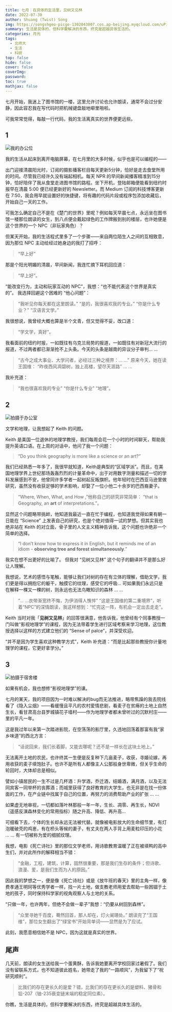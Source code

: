 ```yaml
---
title: 七月｜在具体的生活里，见树又见林
date: 2022-07-30
author: Shuang (Twist) Song
img: https://songshgeo-picgo-1302043007.cos.ap-beijing.myqcloud.com/uPic/yTliid.png
summary: 生活是具体的，但科学要解决的东西，终究是超越具体生活的。
categories: 月光
tags:
  - 北师大
  - 生活
  - 科研
top: false
hide: false
cover: false
coverImg: 
password: 
toc: true
mathjax: false
---
```


七月开始，我迷上了图书馆的一楼，这里允许讨论也允许朗读，通常不会过分安静，因此容忍我在写代码时把机械键盘敲地噼里啪啦。

可我常常觉得，每敲一行代码，我的生活离真实的世界便更远些。

## 1

![我的办公位](https://songshgeo-picgo-1302043007.cos.ap-beijing.myqcloud.com/uPic/yTliid.png)

我的生活从起床到离开电脑屏幕，在七月里的大多时候，似乎也是可以编程的——

出门迎接清晨阳光时，订阅的摄影播客栏目每天更新5分钟，恰好是走去食堂所用的时间。尽管我已经许久没有端起相机。每天 NPR 的早间新闻播客精准到15分钟，恰好陪伴了我从食堂走进图书馆的路程。坐下开机，登陆邮箱便能看到纽约时报早在清晨 5:00 便已经更新好的 Newsletter。而 Medium 订阅的科技博客更新在 7:50，我会用早就设置好的快捷键，将有趣的代码片段或程序包添加收藏后，开始自己一天的工作。

可我怎么确定自己不是在《楚门的世界》里呢？例如每天早晨七点，永远坐在图书馆一楼那位朗读的女生，到八点便会戴起绿色的工作牌搬到别的楼层，也许她便是这个世界的一个 NPC（非玩家角色）？

但某天开始，我的生活程式里多了一个步骤——来自两位陌生人之间的互相致意，因为那位 NPC 主动给经过她身边的我打了招呼：

> “早上好” 

那是个阳光明媚的清晨，早间新闻，我连忙摘下耳机回应道：
> “早上好”。

“能改变行为，主动和玩家互动的 NPC”，我想：“也不能代表这个世界是真实的”。
我选择回避这个困难的 “他心问题”：
> “我听见你每天都在这里朗读。”
> “是的，我很喜欢我的专业。”
> “你是什么专业？”
> “汉语言文学。”

我很想说，我曾经大概也算是半个文青，但又觉得不妥，改口道：
> “学文学，真好”。

我看面前的纽约时报，一如既往有乌克兰局势的报道，一如既往有对新冠大流行的报道，不过两者都已渐渐抢不上头条。今天的头条是越南的异议分子审判… …

> “古今之成大事业、大学问者，必经过三种之境界：… …”
原来今天，她在读王国维：
> “昨夜西风凋碧树，独上高楼，望尽天涯路”
> … …

我补充道：
> “我也很喜欢我的专业”
> “你是什么专业”
> “地理”。

## 2

![拍摄于办公室](https://songshgeo-picgo-1302043007.cos.ap-beijing.myqcloud.com/uPic/NrpvVk.png)

文学和地理，让我想起了 Keith 的问题。

Keith 是美国一位退休的地理学教授，我们每周会花一个小时的时间聊天，帮助我提升英语口语。在上周的对话中，他问了我一个问题： 
> “Do you think geography is more like a science or an art?”

我们已经熟悉一年多了，我很早就知道，Keith是典型的“区域学派”。而且，在美国地理学界上世纪那场轰轰烈烈的计量革命中，出于对用数字测量和描述一切的学科发展感到不安，他曾同许多学者一起树起反叛旗帜。他年轻时在巴西亚马逊里做研究，虽然没有收获足够的学术影响，却娶了一位小他二十余岁的巴西裔妻子。

> “Where, When, What, and How ,”他称自己的研究非常简单：
> “that is Geography, an **art** of interpretations.”。

显然这个问题略带挑衅，他知道我最近一直在忙于编程，也知道我觉得如果有朝一日能在 “Science” 上发表自己的研究，也是个绝对值得一试的梦想。但其实我也绝非站在 Keith 的对立面，骨子里的人文主义精神告诉我，这个问题也许绝非一个简单的选择。

> “I don’t know how to express it in English, but it reminds me of an idiom - **observing tree and forest simultaneously**.”

我实在想不出更好的比喻了。
但我对 “见树又见林” 这个句子的翻译并不是那么好让人理解。

我想说，艺术的感悟与笔触，能够让我们对树的存在有立体的理解，借助文学，我们更是得以拥抱它的躯干，触摸它的纹理，感受它的呼吸... 可如果我们永远只是在解释一棵又一棵的树，则永远也无法鸟瞰知识的森林 ... ...

> “... ...衣带渐宽终不悔，为伊消得人憔悴”
“这是王国维的第二重境界”，听着“NPC”的深情朗读，我这样想到：“忙完这一阵，有机会一定出去走走”。

Keith 当时对我「**见树又见林**」的回答很满意，他告诉我，他曾经有个同事教授一门叫做“影视地理学”的课程，因为无法带着学生进行区域考察来学习地理，这位教授选择以这样的方式建立他们的 “Sense of palce”，并深受欢迎。

“并不是因为学生喜欢这种教学方式”，Keith 补充道：“而是比起那些教授你计量地理学的课程，它更好拿学分。”

## 3

![拍摄于宿舍楼](https://songshgeo-picgo-1302043007.cos.ap-beijing.myqcloud.com/uPic/pTiWTK.png)

如果有机会，我也想修“影视地理学”的课。

七月的某天，我的项目因为一时难以解决的bug而无法推进，略带焦躁的我去院线看了《隐入尘烟》——看缓慢且平凡的农村爱情悲剧，看麦子在贫瘠的土地上自然生长，看甘肃高台县罗城镇花子墙村——作为地理学者都未曾听过的沉默村庄——里的平凡一年。

这是我过年以来第一次踏进影院，在空荡荡的影厅里，久违地回荡着那富有我“家乡味道”的西北方言：
> “话说回来，我们长着脚，又能去哪呢？还不是一样长在这块土地上。”

无法离开土地的农民，也许终其一生便是反复种下几亩麦子，收获，寻婚论嫁，再用收获的麦子填饱肚子。也许不是所有人都像主人公那般身世卑微，但关乎生命的轮回时，大体却总是相似。

譬如小镇居民的一生不过是几杯酒：升学酒，乔迁酒，结婚酒，满月酒，以及无法同宾客一同举杯的丧葬酒；而城里获得了良好教育的大学生，也无非是在找一份体面的工作，在产业链中找属于自己的位置，再努力的消费帮助产业的扩张 ... ...

如果虚无地审视，一切都如落叶林那般一年一年，生长、凋零、再生长，NDVI（遥感反演森林变化的常用指标）随之升高、降低、再升高... 

可细看下去，个体的生长却永远无法被代替。就像被电影放大的生命细节里，有灯泡暖破壳的鸡崽，有在桥头等候的妻子，有丈夫在两人手背上用麦粒印压的小花 … … 有一切被称为爱的细腻纹理。

我想，电影《死亡诗社》里的那位文学老师，用诗歌教育温暖了正在被填鸭的高中生们，并对此所作的解释相当不错：
> “金融，工程，建筑，计算，固然很重要，那是我们生存的条件；但诗歌、浪漫、爱，是我们生而为人的原因。”

因此我的梦想之一，便是像《死亡诗社》或是《放牛班的春天》里的主角一样，像费孝通王明珂等优秀学者一样，找一片土地，做支教老师用爱去帮助一些困锢于土地的孩子，同时保持科学家的视角观察人与土地的关系。

“只做一年，也许两年，但绝不会做一辈子”我想：“仍要从树回到森林”。

> “众里寻她千百度，蓦然回首，那人却在，灯火阑珊处。”
朗读完了“王国维”，那位女生翻出了“绿宝书”开始背单词——显然是为了应试。

此刻，我愿意相信她不是 NPC，因为这就是真实的世界。

## 尾声

几天前，朗读的女生送给我一个蛋黄酥，告诉我她要离开学校回家过暑假了。我们没有留联系方式，也不知道彼此姓名，她带走了我的“一路顺风”，为我留下了“祝研究顺利”。

> 比我们的存在更长久的是爱？错，比我们的存在更长久的是塑料、猪骨和铅-207（铀-235衰变链末端的稳定同位素）。

你瞧，生活是具体的，但科学要解决的东西，终究是超越具体生活的。
